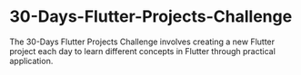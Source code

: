 # 30-Days-Flutter-Projects-Challenge
The 30-Days Flutter Projects Challenge involves creating a new Flutter project each day to learn different concepts in Flutter through practical application.
